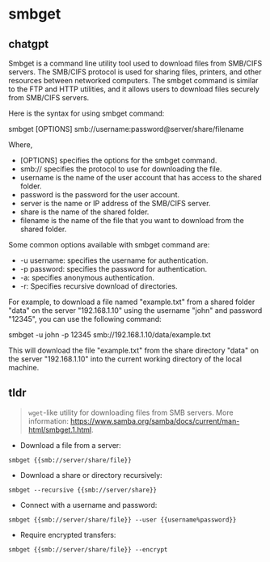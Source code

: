 # smbget 
## chatgpt 
Smbget is a command line utility tool used to download files from SMB/CIFS servers. The SMB/CIFS protocol is used for sharing files, printers, and other resources between networked computers. The smbget command is similar to the FTP and HTTP utilities, and it allows users to download files securely from SMB/CIFS servers.

Here is the syntax for using smbget command:

smbget [OPTIONS] smb://username:password@server/share/filename

Where,
- [OPTIONS] specifies the options for the smbget command.
- smb:// specifies the protocol to use for downloading the file.
- username is the name of the user account that has access to the shared folder.
- password is the password for the user account.
- server is the name or IP address of the SMB/CIFS server.
- share is the name of the shared folder.
- filename is the name of the file that you want to download from the shared folder.

Some common options available with smbget command are:
- -u username: specifies the username for authentication.
- -p password: specifies the password for authentication.
- -a: specifies anonymous authentication.
- -r: Specifies recursive download of directories.

For example, to download a file named "example.txt" from a shared folder "data" on the server "192.168.1.10" using the username "john" and password "12345", you can use the following command:

smbget -u john -p 12345 smb://192.168.1.10/data/example.txt

This will download the file "example.txt" from the share directory "data" on the server "192.168.1.10" into the current working directory of the local machine. 

## tldr 
 
> `wget`-like utility for downloading files from SMB servers.
> More information: <https://www.samba.org/samba/docs/current/man-html/smbget.1.html>.

- Download a file from a server:

`smbget {{smb://server/share/file}}`

- Download a share or directory recursively:

`smbget --recursive {{smb://server/share}}`

- Connect with a username and password:

`smbget {{smb://server/share/file}} --user {{username%password}}`

- Require encrypted transfers:

`smbget {{smb://server/share/file}} --encrypt`

